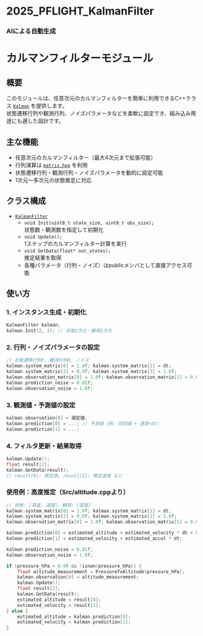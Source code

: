 # 2025_PFLIGHT_KalmanFilter
### AIによる自動生成

# カルマンフィルターモジュール

## 概要

このモジュールは、任意次元のカルマンフィルターを簡単に利用できるC++クラス [`Kalman`](Inc/kalman.h) を提供します。  
状態遷移行列や観測行列、ノイズパラメータなどを柔軟に設定でき、組み込み用途にも適した設計です。

## 主な機能

- 任意次元のカルマンフィルター（最大4次元まで拡張可能）
- 行列演算は [`matrix.hpp`](Inc/matrix.hpp) を利用
- 状態遷移行列・観測行列・ノイズパラメータを動的に設定可能
- 1次元～多次元の状態推定に対応

## クラス構成

- [`KalmanFilter`](Inc/kalman.hpp)
  - `void Init(uint8_t state_size, uint8_t obs_size);`  
    状態数・観測数を指定して初期化
  - `void Update();`  
    1ステップのカルマンフィルター計算を実行
  - `void GetData(float* out_states);`  
    推定結果を取得
  - 各種パラメータ（行列・ノイズ）はpublicメンバとして直接アクセス可能

## 使い方

### 1. インスタンス生成・初期化

```cpp
KalmanFilter kalman;
kalman.Init(2, 1); // 状態2次元・観測1次元
```

### 2. 行列・ノイズパラメータの設定
```cpp
// 状態遷移行列F, 観測行列H, ノイズ
kalman.system_matrix[0] = 1.0f; kalman.system_matrix[1] = dt;
kalman.system_matrix[2] = 0.0f; kalman.system_matrix[3] = 1.0f;
kalman.observation_matrix[0] = 1.0f; kalman.observation_matrix[1] = 0.0f;
kalman.prediction_noise = 0.01f;
kalman.observation_noise = 1.0f;
```

### 3. 観測値・予測値の設定
```cpp
kalman.observation[0] = 測定値;
kalman.prediction[0] = ...; // 予測値（例: 前回値 + 速度×dt）
kalman.prediction[1] = ...;
```
### 4. フィルタ更新・結果取得
```cpp
kalman.Update();
float result[2];
kalman.GetData(result);
// result[0]: 推定値, result[1]: 推定速度 など
```

### 使用例：高度推定（Src/altitude.cppより）
```cpp
// 状態: [高度, 速度]、観測: [高度]
kalman.system_matrix[0] = 1.0f; kalman.system_matrix[1] = dt;
kalman.system_matrix[2] = 0.0f; kalman.system_matrix[3] = 1.0f;
kalman.observation_matrix[0] = 1.0f; kalman.observation_matrix[1] = 0.0f;

kalman.prediction[0] = estimated_altitude + estimated_velocity * dt + 0.5f * estimated_accel * dt * dt;
kalman.prediction[1] = estimated_velocity + estimated_accel * dt;

kalman.prediction_noise = 0.01f;
kalman.observation_noise = 1.0f;

if (pressure_hPa > 0.0f && !isnan(pressure_hPa)) {
    float altitude_measurement = PressureToAltitude(pressure_hPa);
    kalman.observation[0] = altitude_measurement;
    kalman.Update();
    float result[2];
    kalman.GetData(result);
    estimated_altitude = result[0];
    estimated_velocity = result[1];
} else {
    estimated_altitude = kalman.prediction[0];
    estimated_velocity = kalman.prediction[1];
}
```



